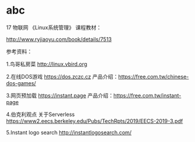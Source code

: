 # abc
17 物联网  《Linux系统管理》
课程教材：

http://www.ryjiaoyu.com/book/details/7513

参考资料：

1.鸟哥私房菜 http://linux.vbird.org

2.在线DOS游戏  https://dos.zczc.cz
产品介绍：https://free.com.tw/chinese-dos-games/

3.网页预加载 https://instant.page 产品介绍：https://free.com.tw/instant-page

4.伯克利观点 关于Serverless   https://www2.eecs.berkeley.edu/Pubs/TechRpts/2019/EECS-2019-3.pdf

5.Instant logo search http://instantlogosearch.com/


